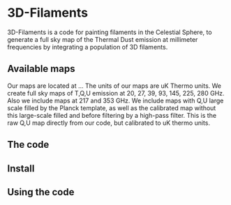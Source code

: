 3D-Filaments
=====

3D-Filaments is a code for painting filaments in the Celestial Sphere, to generate a full sky map of the Thermal Dust emission at millimeter frequencies by integrating a population of 3D filaments.

Available maps
--------------

Our maps are located at ...
The units of our maps are uK Thermo units.
We create full sky maps of T,Q,U emission at 20, 27, 39, 93, 145, 225, 280 GHz. Also we include maps at 217 and 353 GHz. We include maps with Q,U large scale filled by the Planck template, as well as the calibrated map without this large-scale filled and before filtering by a high-pass filter. This is the raw Q,U map directly from our code, but calibrated to uK thermo units. 

The code
--------

Install
-------

Using the code
--------------